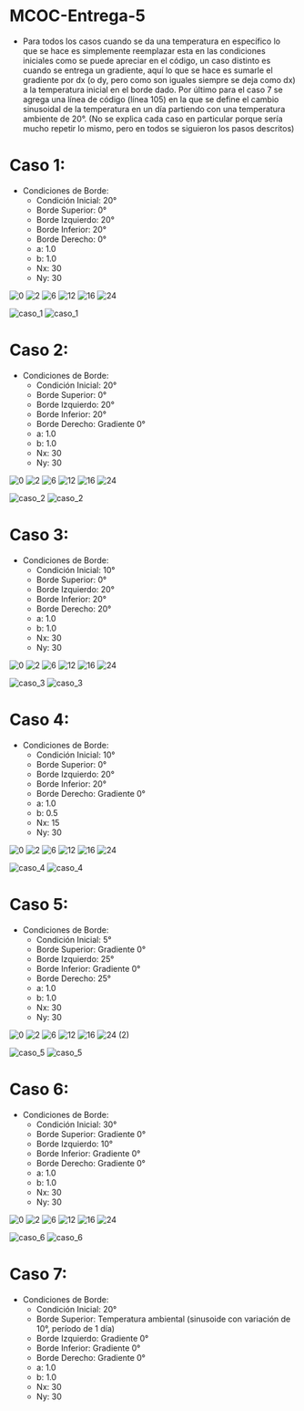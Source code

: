 # MCOC-Entrega-5


* Para todos los casos cuando se da una temperatura en específico lo que se hace es simplemente reemplazar esta en las condiciones iniciales como se puede apreciar en el código, un caso distinto es cuando se entrega un gradiente, aquí lo que se hace es sumarle el gradiente por dx (o dy, pero como son iguales siempre se deja como dx) a la temperatura inicial en el borde dado. Por último para el caso 7 se agrega una línea de código (línea 105) en la que se define el cambio sinusoidal de la temperatura en un día partiendo con una temperatura ambiente de 20°.     (No se explica cada caso en particular porque sería mucho repetir lo mismo, pero en todos se siguieron los pasos descritos)

# Caso 1:
* Condiciones de Borde:
  * Condición Inicial: 20°
  * Borde Superior: 0°
  * Borde Izquierdo: 20°
  * Borde Inferior: 20°
  * Borde Derecho: 0°
  * a: 1.0
  * b: 1.0
  * Nx: 30
  * Ny: 30
  
![0](https://user-images.githubusercontent.com/69210578/98312108-c0d73800-1faf-11eb-809e-aafa21a02342.png)
![2](https://user-images.githubusercontent.com/69210578/98312112-c16fce80-1faf-11eb-8835-67109d159171.png)
![6](https://user-images.githubusercontent.com/69210578/98312114-c2086500-1faf-11eb-8015-18c78ba10dd2.png) 
![12](https://user-images.githubusercontent.com/69210578/98312116-c2a0fb80-1faf-11eb-8a54-738e739ee7c5.png)
![16](https://user-images.githubusercontent.com/69210578/98312117-c2a0fb80-1faf-11eb-91d8-df940a5d2099.png)
![24](https://user-images.githubusercontent.com/69210578/98312119-c3399200-1faf-11eb-88a4-a73a5594ef4a.png)

![caso_1](https://user-images.githubusercontent.com/69210578/98313618-02b5ad80-1fb3-11eb-9782-b38adb55df89.png)
![caso_1](https://user-images.githubusercontent.com/69210578/98310779-a059ae80-1fac-11eb-85c5-2d71c9177df8.gif)


# Caso 2:
* Condiciones de Borde:
  * Condición Inicial: 20°
  * Borde Superior: 0°
  * Borde Izquierdo: 20°
  * Borde Inferior: 20°
  * Borde Derecho: Gradiente 0°
  * a: 1.0
  * b: 1.0
  * Nx: 30
  * Ny: 30
  
  
![0](https://user-images.githubusercontent.com/69210578/98312200-fb40d500-1faf-11eb-87da-f0cffcd5c474.png)
![2](https://user-images.githubusercontent.com/69210578/98312202-fb40d500-1faf-11eb-889b-23a0b6b27982.png)
![6](https://user-images.githubusercontent.com/69210578/98312204-fbd96b80-1faf-11eb-9e3f-45cb61972d81.png)
![12](https://user-images.githubusercontent.com/69210578/98312194-fa0fa800-1faf-11eb-9359-bd3eb57d57c4.png)
![16](https://user-images.githubusercontent.com/69210578/98312197-faa83e80-1faf-11eb-8526-290d21b0c61a.png)
![24](https://user-images.githubusercontent.com/69210578/98312198-faa83e80-1faf-11eb-9ecb-2a42430f07d3.png)
  
![caso_2](https://user-images.githubusercontent.com/69210578/98313628-06493480-1fb3-11eb-931a-8073953778d4.png)
![caso_2](https://user-images.githubusercontent.com/69210578/98310797-aa7bad00-1fac-11eb-8e58-100ee4978f30.gif)


# Caso 3:
* Condiciones de Borde:
  * Condición Inicial: 10°
  * Borde Superior: 0°
  * Borde Izquierdo: 20°
  * Borde Inferior: 20°
  * Borde Derecho: 20°
  * a: 1.0
  * b: 1.0
  * Nx: 30
  * Ny: 30
 
![0](https://user-images.githubusercontent.com/69210578/98312281-1dd2ee00-1fb0-11eb-8192-47b8fe6590c1.png)
![2](https://user-images.githubusercontent.com/69210578/98312283-1e6b8480-1fb0-11eb-91b9-3b1c266c2a39.png)
![6](https://user-images.githubusercontent.com/69210578/98312284-1e6b8480-1fb0-11eb-8b1e-a84f1538f471.png)
![12](https://user-images.githubusercontent.com/69210578/98312277-1ca1c100-1fb0-11eb-889d-f9ce7811c347.png)
![16](https://user-images.githubusercontent.com/69210578/98312278-1d3a5780-1fb0-11eb-9453-107368e67975.png)
![24](https://user-images.githubusercontent.com/69210578/98312279-1dd2ee00-1fb0-11eb-9723-d51c4b9e946a.png)


![caso_3](https://user-images.githubusercontent.com/69210578/98313635-0a755200-1fb3-11eb-9f9f-dddc31c4e313.png)
![caso_3](https://user-images.githubusercontent.com/69210578/98310827-b6676f00-1fac-11eb-8de5-a6ce6801a8b2.gif)


# Caso 4:
* Condiciones de Borde:
  * Condición Inicial: 10°
  * Borde Superior: 0°
  * Borde Izquierdo: 20°
  * Borde Inferior: 20°
  * Borde Derecho: Gradiente 0°
  * a: 1.0
  * b: 0.5
  * Nx: 15
  * Ny: 30
  
 
![0](https://user-images.githubusercontent.com/69210578/98312319-38a56280-1fb0-11eb-83d7-6721a6351b10.png)
![2](https://user-images.githubusercontent.com/69210578/98312320-393df900-1fb0-11eb-98ef-f534ebf82266.png)
![6](https://user-images.githubusercontent.com/69210578/98312321-39d68f80-1fb0-11eb-9e2a-ffb99f870c77.png)
![12](https://user-images.githubusercontent.com/69210578/98312313-37743580-1fb0-11eb-93d7-4ba1aca94a23.png)
![16](https://user-images.githubusercontent.com/69210578/98312316-380ccc00-1fb0-11eb-857c-08fff942d571.png)
![24](https://user-images.githubusercontent.com/69210578/98312317-38a56280-1fb0-11eb-8531-8ce2fe060c36.png)

![caso_4](https://user-images.githubusercontent.com/69210578/98313638-0ba67f00-1fb3-11eb-9272-a621d86947bb.png)
![caso_4](https://user-images.githubusercontent.com/69210578/98310837-bb2c2300-1fac-11eb-9397-e03d91d09f72.gif)


# Caso 5:
* Condiciones de Borde:
  * Condición Inicial: 5°
  * Borde Superior: Gradiente 0°
  * Borde Izquierdo: 25°
  * Borde Inferior: Gradiente 0°
  * Borde Derecho: 25°
  * a: 1.0
  * b: 1.0
  * Nx: 30
  * Ny: 30


![0](https://user-images.githubusercontent.com/69210578/98312350-4d81f600-1fb0-11eb-86de-5a24a4506ca2.png)
![2](https://user-images.githubusercontent.com/69210578/98312351-4d81f600-1fb0-11eb-9f4f-5eac9cabbfbe.png)
![6](https://user-images.githubusercontent.com/69210578/98312353-4e1a8c80-1fb0-11eb-9224-b6a9672223f7.png)
![12](https://user-images.githubusercontent.com/69210578/98312345-4c50c900-1fb0-11eb-830c-a5a8314c72f6.png)
![16](https://user-images.githubusercontent.com/69210578/98312347-4ce95f80-1fb0-11eb-95b6-2149f48f34bf.png)
![24 (2)](https://user-images.githubusercontent.com/69210578/98312348-4ce95f80-1fb0-11eb-994b-f9f0c94130cd.png)


![caso_5](https://user-images.githubusercontent.com/69210578/98313643-0d704280-1fb3-11eb-9129-a02cee3a09b9.png)
![caso_5](https://user-images.githubusercontent.com/69210578/98310847-c1220400-1fac-11eb-8880-9c01786ecce0.gif)


# Caso 6:
* Condiciones de Borde:
  * Condición Inicial: 30°
  * Borde Superior: Gradiente 0°
  * Borde Izquierdo: 10°
  * Borde Inferior: Gradiente 0°
  * Borde Derecho: Gradiente 0°
  * a: 1.0
  * b: 1.0
  * Nx: 30
  * Ny: 30
  
  
![0](https://user-images.githubusercontent.com/69210578/98312395-638fb680-1fb0-11eb-9e58-7e8848f20629.png)
![2](https://user-images.githubusercontent.com/69210578/98312396-638fb680-1fb0-11eb-9b8f-04a0702b0cb5.png)
![6](https://user-images.githubusercontent.com/69210578/98312397-64284d00-1fb0-11eb-8f49-d141824d5430.png)
![12](https://user-images.githubusercontent.com/69210578/98312390-625e8980-1fb0-11eb-92f2-f1a0ef42fb46.png)
![16](https://user-images.githubusercontent.com/69210578/98312392-62f72000-1fb0-11eb-9c1f-7e366f4c3fcb.png)
![24](https://user-images.githubusercontent.com/69210578/98312394-62f72000-1fb0-11eb-9bac-dbf5f1aa5a9a.png)

![caso_6](https://user-images.githubusercontent.com/69210578/98313645-0f3a0600-1fb3-11eb-8528-756ed42fead3.png)
![caso_6](https://user-images.githubusercontent.com/69210578/98310857-c8491200-1fac-11eb-91a7-8ce775ebdfc4.gif)

# Caso 7:
* Condiciones de Borde:
  * Condición Inicial: 20°
  * Borde Superior: Temperatura ambiental (sinusoide con variación de 10°, período de 1 día)
  * Borde Izquierdo: Gradiente 0°
  * Borde Inferior: Gradiente 0°
  * Borde Derecho: Gradiente 0°
  * a: 1.0
  * b: 1.0
  * Nx: 30
  * Ny: 30
  
